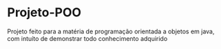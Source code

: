 # Projeto-POO
Projeto feito para  a matéria  de programação orientada a objetos em java, com intuíto de demonstrar todo conhecimento adquirido

